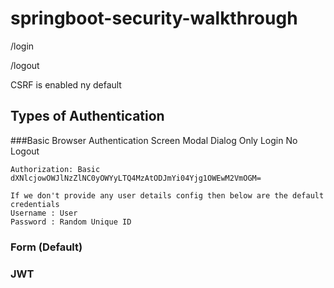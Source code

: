# springboot-security-walkthrough

/login

/logout

CSRF is enabled ny default


## Types of Authentication

###Basic
    Browser Authentication Screen Modal Dialog
    Only Login
    No Logout

    Authorization: Basic dXNlcjowOWJlNzZlNC0yOWYyLTQ4MzAtODJmYi04Yjg1OWEwM2VmOGM=

    If we don't provide any user details config then below are the default credentials
    Username : User
    Password : Random Unique ID


### Form (Default)
### JWT
